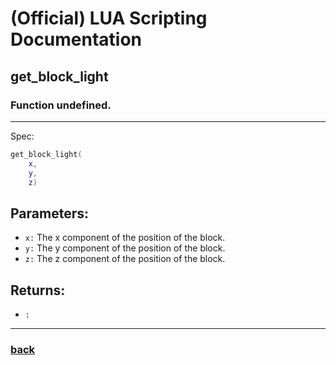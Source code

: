 
# (Official) LUA Scripting Documentation

## get_block_light

### Function undefined.
___
Spec:
```lua
get_block_light(
	x,
	y,
	z)
```
## Parameters:
- `x:` The x component of the position of the block.
- `y:` The y component of the position of the block.
- `z:` The z component of the position of the block.

## Returns:
- `:` 

___
### [back](../other)
